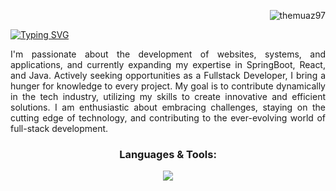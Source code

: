 <p align="right"> <img src="https://komarev.com/ghpvc/?username=themuaz97&label=Profile%20views&color=0e75b6&style=flat" alt="themuaz97" /> </p>

<a href="https://git.io/typing-svg"><img src="https://readme-typing-svg.demolab.com?font=Fira+Code&size=30&pause=1000&center=true&vCenter=true&random=false&width=1000&lines=Welcome+to+Muaz's+page.;I'm+a+Fullstack+Developer.;I'm+from+Malaysia.;I+like+coding+very+much.;there's+a+quote+I+like...;..Dreams+without+efforts+are+just+dreams.." alt="Typing SVG" /></a>



<p align="justify">I'm passionate about the development of websites, systems, and applications, and currently expanding my expertise in SpringBoot, React, and Java. Actively seeking opportunities as a Fullstack Developer, I bring a hunger for knowledge to every project. My goal is to contribute dynamically in the tech industry, utilizing my skills to create innovative and efficient solutions. I am enthusiastic about embracing challenges, staying on the cutting edge of technology, and contributing to the ever-evolving world of full-stack development.</p>

<h3 align="center">Languages & Tools:</h3>
<p align="center">
  <a href="https://skillicons.dev">
    <img src="https://skillicons.dev/icons?i=html,css,js,ts,java,php,bootstrap,react,spring,maven,mysql,vscode,eclipse" />
  </a>
</p>
